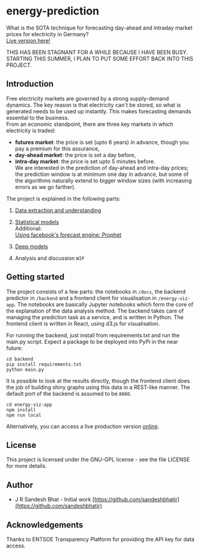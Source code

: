 # energy-prediction
What is the SOTA technique for forecasting day-ahead and intraday market prices for electricity in Germany?  
[Live version here!](https://energy-client-dot-energy-predictor.appspot.com/)

THIS HAS BEEN STAGNANT FOR A WHILE BECAUSE I HAVE BEEN BUSY. STARTING THIS SUMMER, I PLAN TO PUT SOME EFFORT BACK INTO THIS PROJECT.

## Introduction

Free electricity markets are governed by a strong supply-demand dynamics. The key reason is that electricity can't be stored, so what is generated needs to be used up instantly. This makes forecasting demands essential to the business.  
From an economic standpoint, there are three key markets in which electricity is traded:

- **futures market**: the price is set (upto 6 years) in advance, though you pay a premium for this assurance,  
- **day-ahead market**: the price is set a day before,  
- **intra-day market**: the price is set upto 5 minutes before.   
We are interested in the prediction of day-ahead and intra-day prices; the prediction window is at minimum one day in advance, but some of the algorithms naturally extend to bigger window sizes (with increasing errors as we go farther).

The project is explained in the following parts:  
1. [Data extraction and understanding](https://github.com/sandeshbhatjr/energy-prediction/blob/master/docs/ep_cleandata.ipynb)  
2. [Statistical models](https://github.com/sandeshbhatjr/energy-prediction/blob/master/docs/ep_statistical_models.ipynb)  
Additional:  
[Using facebook's forecast engine: Prophet](https://github.com/sandeshbhatjr/energy-prediction/blob/master/docs/ep_prophet.ipynb)  
3. [Deep models](https://github.com/sandeshbhatjr/energy-prediction/blob/master/docs/ep_deep.ipynb)  

4. Analysis and discussion `WIP`  

## Getting started

The project consists of a few parts: the notebooks in `/docs`, the backend predictor in `/backend` and a frontend client for visualisation in `/energy-viz-app`. The notebooks are basically Jupyter notebooks which form the core of the explanation of the data analysis method. The backend takes care of managing the prediction task as a service, and is written in Python. The frontend client is written in React, using d3.js for visualisation.  

For running the backend, just install from requirements.txt and run the main.py script. Expect a package to be deployed into PyPi in the near future:
```
cd backend
pip install requirements.txt
python main.py
```
It is possible to look at the results directly, though the frontend client does the job of building shiny graphs using this data in a REST-like manner. The default port of the backend is assumed to be `8080`.
```
cd energy-viz-app
npm install
npm run local
```
Alternatively, you can access a live production version [online](https://energy-client-dot-energy-predictor.appspot.com/).

## License

This project is licensed under the GNU-GPL license - see the file LICENSE for more details.

## Author

- J R Sandesh Bhat - Initial work [https://github.com/sandeshbhatjr](https://github.com/sandeshbhatjr)

## Acknowledgements

Thanks to ENTSOE Transparency Platform for providing the API key for data access.
